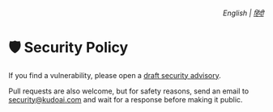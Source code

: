 <div align="right">
    <h6>
        <picture>
            <source type="image/svg+xml" media="(prefers-color-scheme: dark)" srcset="https://assets.bravegpt.com/images/icons/earth/white/icon32.svg">
            <img height=14 src="https://assets.bravegpt.com/images/icons/earth/black/icon32.svg">
        </picture>
        &nbsp;English |
        <a href="https://docs.bravegpt.com/hi/SECURITY.md">हिंदी</a>
    </h6>
</div>

# 🛡️ Security Policy

If you find a vulnerability, please open a [draft security advisory](https://github.com/KudoAI/bravegpt/security/advisories/new).

Pull requests are also welcome, but for safety reasons, send an email to <security@kudoai.com> and wait for a response before making it public.
